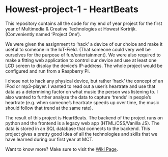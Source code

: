 # Howest-project-1 - HeartBeats
This repository contains all the code for my end of year project for the first year of Multimedia & Creative Technologies at Howest Kortrijk. (Conveniently named ‘Project One’).

We were given the assignment to ‘hack’ a device of our choice and make it useful to someone in the IoT-Field. (That someone could very well be ourselves for the purpose of fun/entertainment). We were also required to make a fitting web application to control our device and use at least one LCD screen to display the device’s IP-address. The whole project would be configured and run from a Raspberry Pi.

I chose not to hack any physical device, but rather ‘hack’ the concept of an iPod or mp3-player. I wanted to read out a user’s heartrate and use that data as a determining factor on what music the person was listening to. I also wanted to further analyze the data to capture ‘trends’ in people’s heartrate (e.g. when someone’s heartrate speeds up over time, the music should follow that trend at the same rate).

The result of this project is HeartBeats. The backend of the project runs on python and the frontend is a legacy web app (HTML/CSS/Vanilla JS). The data is stored in an SQL database that connects to the backend. 
This project gives a pretty good idea of all the technologies and skills that we have learned during our first year at MCT.

Want to know more? Make sure to visit the [Wiki Page](https://github.com/VerbekeIbe/Howest-project-1/wiki).

